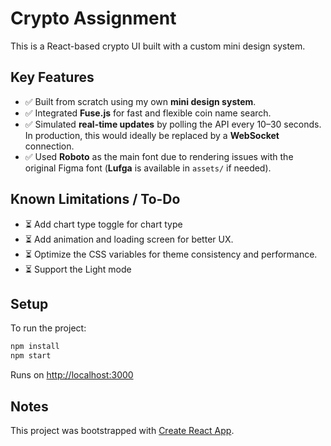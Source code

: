 # Crypto Assignment

This is a React-based crypto UI built with a custom mini design system.

## Key Features

- ✅ Built from scratch using my own **mini design system**.
- ✅ Integrated **Fuse.js** for fast and flexible coin name search.
- ✅ Simulated **real-time updates** by polling the API every 10–30 seconds. In production, this would ideally be replaced by a **WebSocket** connection.
- ✅ Used **Roboto** as the main font due to rendering issues with the original Figma font (**Lufga** is available in `assets/` if needed).

## Known Limitations / To-Do

- ⏳ Add chart type toggle for chart type 
- ⏳ Add animation and loading screen for better UX.
- ⏳ Optimize the CSS variables for theme consistency and performance.
- ⏳ Support the Light mode 

## Setup

To run the project:

```bash
npm install
npm start
```

Runs on [http://localhost:3000](http://localhost:3000)

## Notes

This project was bootstrapped with [Create React App](https://github.com/facebook/create-react-app).
